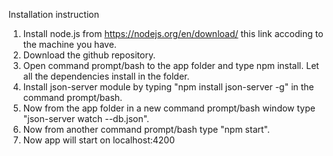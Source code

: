 Installation instruction

1. Install node.js from https://nodejs.org/en/download/ this link accoding to the machine you have.
2. Download the github repository.
3. Open command prompt/bash to the app folder and type npm install. Let all the dependencies install in the folder.
4. Install json-server module by typing "npm install json-server -g" in the command prompt/bash.
5. Now from the app folder in a new command prompt/bash window type "json-server watch --db.json".
6. Now from another command prompt/bash type "npm start".
7. Now app will start on localhost:4200

